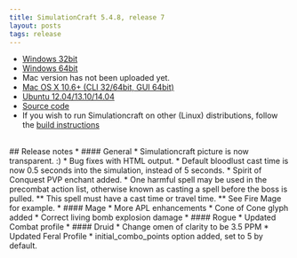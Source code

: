 ```yaml
---
title: SimulationCraft 5.4.8, release 7
layout: posts
tags: release
---
```

* [Windows 32bit](http://downloads.simulationcraft.org/simc-548-7-win32.zip)
* [Windows 64bit](http://downloads.simulationcraft.org/simc-548-7-win64.zip)
*  Mac version has not been uploaded yet.
* [Mac OS X 10.6+ (CLI 32/64bit, GUI 64bit)](http://downloads.simulationcraft.org/simc-548-7-osx-x86.dmg)
* [Ubuntu 12.04/13.10/14.04](https://launchpad.net/~simulationcraft/+archive/simulationcraft)
* [Source code](http://downloads.simulationcraft.org/simc-548-7-source.zip)
* If you wish to run Simulationcraft on other (Linux) distributions, follow the [build instructions](http://code.google.com/p/simulationcraft/wiki/HowToBuild)
<br>
## Release notes
* #### General
    * Simulationcraft picture is now transparent. :) 
	* Bug fixes with HTML output.
	* Default bloodlust cast time is now 0.5 seconds into the simulation, instead of 5 seconds.
	* Spirit of Conquest PVP enchant added.
	* One harmful spell may be used in the precombat action list, otherwise known as casting a spell before the boss is pulled.
	** This spell must have a cast time or travel time.
	** See Fire Mage for example.
* #### Mage
    * More APL enhancements
	* Cone of Cone glyph added
	* Correct living bomb explosion damage
* #### Rogue
    * Updated Combat profile
* #### Druid
    * Change omen of clarity to be 3.5 PPM
    * Updated Feral Profile
	* initial_combo_points option added, set to 5 by default.
